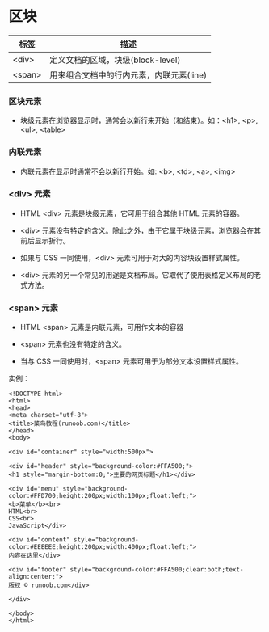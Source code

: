 # 区块

|标签|描述|
|--|--|
|\<div>|定义文档的区域，块级(block-level)|
|\<span>|用来组合文档中的行内元素，内联元素(line)|

### 区块元素

+ 块级元素在浏览器显示时，通常会以新行来开始（和结束）。如：\<h1>, \<p>, \<ul>, \<table>

### 内联元素

+ 内联元素在显示时通常不会以新行开始。如: \<b>, \<td>, \<a>, \<img>

### \<div> 元素

+ HTML \<div> 元素是块级元素，它可用于组合其他 HTML 元素的容器。

+ \<div> 元素没有特定的含义。除此之外，由于它属于块级元素，浏览器会在其前后显示折行。

+ 如果与 CSS 一同使用，\<div> 元素可用于对大的内容块设置样式属性。

+ \<div> 元素的另一个常见的用途是文档布局。它取代了使用表格定义布局的老式方法。

### \<span> 元素

+ HTML \<span> 元素是内联元素，可用作文本的容器

+ \<span> 元素也没有特定的含义。

+ 当与 CSS 一同使用时，\<span> 元素可用于为部分文本设置样式属性。

实例：

```(html)
<!DOCTYPE html>
<html>
<head>
<meta charset="utf-8">
<title>菜鸟教程(runoob.com)</title>
</head>
<body>

<div id="container" style="width:500px">

<div id="header" style="background-color:#FFA500;">
<h1 style="margin-bottom:0;">主要的网页标题</h1></div>

<div id="menu" style="background-color:#FFD700;height:200px;width:100px;float:left;">
<b>菜单</b><br>
HTML<br>
CSS<br>
JavaScript</div>

<div id="content" style="background-color:#EEEEEE;height:200px;width:400px;float:left;">
内容在这里</div>

<div id="footer" style="background-color:#FFA500;clear:both;text-align:center;">
版权 © runoob.com</div>

</div>

</body>
</html>
```
